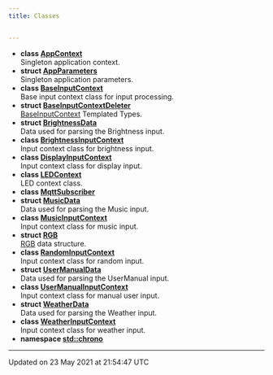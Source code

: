 ```yaml
---
title: Classes


---
```






* **class [AppContext](classes/classappcontext/)** <br>Singleton application context. 
* **struct [AppParameters](classes/structappparameters/)** <br>Singleton application parameters. 
* **class [BaseInputContext](classes/classbaseinputcontext/)** <br>Base input context class for input processing. 
* **struct [BaseInputContextDeleter](classes/structbaseinputcontextdeleter/)** <br>[BaseInputContext](classes/classbaseinputcontext/) Templated Types. 
* **struct [BrightnessData](classes/structbrightnessdata/)** <br>Data used for parsing the Brightness input. 
* **class [BrightnessInputContext](classes/classbrightnessinputcontext/)** <br>Input context class for brightness input. 
* **class [DisplayInputContext](classes/classdisplayinputcontext/)** <br>Input context class for display input. 
* **class [LEDContext](classes/classledcontext/)** <br>LED context class. 
* **class [MqttSubscriber](classes/classmqttsubscriber/)** 
* **struct [MusicData](classes/structmusicdata/)** <br>Data used for parsing the Music input. 
* **class [MusicInputContext](classes/classmusicinputcontext/)** <br>Input context class for music input. 
* **struct [RGB](classes/structrgb/)** <br>[RGB]() data structure. 
* **class [RandomInputContext](classes/classrandominputcontext/)** <br>Input context class for random input. 
* **struct [UserManualData](classes/structusermanualdata/)** <br>Data used for parsing the UserManual input. 
* **class [UserManualInputContext](classes/classusermanualinputcontext/)** <br>Input context class for manual user input. 
* **struct [WeatherData](classes/structweatherdata/)** <br>Data used for parsing the Weather input. 
* **class [WeatherInputContext](classes/classweatherinputcontext/)** <br>Input context class for weather input. 
* **namespace [std::chrono](namespaces/namespacestd_1_1chrono/)** 



-------------------------------

Updated on 23 May 2021 at 21:54:47 UTC
